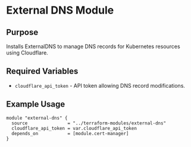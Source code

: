 # External DNS Module

## Purpose
Installs ExternalDNS to manage DNS records for Kubernetes resources using Cloudflare.

## Required Variables
- `cloudflare_api_token` - API token allowing DNS record modifications.

## Example Usage
```hcl
module "external-dns" {
  source               = "../terraform-modules/external-dns"
  cloudflare_api_token = var.cloudflare_api_token
  depends_on           = [module.cert-manager]
}
```
